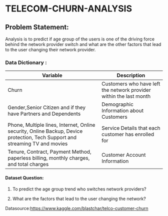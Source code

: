 # TELECOM-CHURN-ANALYSIS

## Problem Statement:

Analysis is to predict if age group of the users is one of the driving force behind the network provider switch and what are the other factors that lead to the user changing their network provider.

### Data Dictionary :

Variable |Description
--------- |-------------
Churn | Customers who have left the network provider within the last month
Gender,Senior Citizen  and if they have Partners and Dependents|Demographic Information about Customers
Phone, Multiple lines, Internet, Online security, Online Backup, Device protection, Tech Support and streaming TV and movies|Service Details that each customer has enrolled for 
Tenure, Contract, Payment Method, paperless billing, monthly charges, and total charges |Customer Account Information 


#### Dataset Question:

1. To predict the age group trend who switches network providers?

2. What are the factors that lead to the user changing the network?

Datasource:https://www.kaggle.com/blastchar/telco-customer-churn
